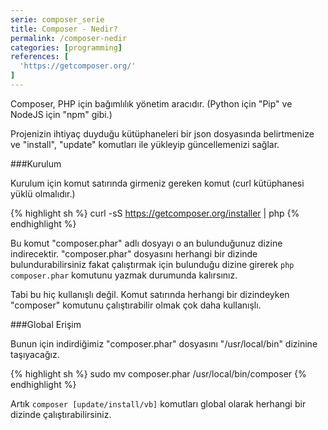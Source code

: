 ```yaml
---
serie: composer_serie
title: Composer - Nedir?
permalink: /composer-nedir
categories: [programming]
references: [
  'https://getcomposer.org/'
]
---
```


Composer, PHP için bağımlılık yönetim aracıdır. (Python için "Pip" ve NodeJS için "npm" gibi.)

Projenizin ihtiyaç duyduğu kütüphaneleri bir json dosyasında belirtmenize ve "install", "update" komutları ile yükleyip güncellemenizi sağlar.

###Kurulum

Kurulum için komut satırında girmeniz gereken komut (curl kütüphanesi yüklü olmalıdır.)

{% highlight sh %}
curl -sS https://getcomposer.org/installer | php
{% endhighlight %}

Bu komut "composer.phar" adlı dosyayı o an bulunduğunuz dizine indirecektir. "composer.phar" dosyasını herhangi bir dizinde bulundurabilirsiniz fakat çalıştırmak için bulunduğu dizine girerek `php composer.phar` komutunu yazmak durumunda kalırsınız.

Tabi bu hiç kullanışlı değil. Komut satırında herhangi bir dizindeyken "composer" komutunu çalıştırabilir olmak çok daha kullanışlı.

###Global Erişim

Bunun için indirdiğimiz "composer.phar" dosyasını "/usr/local/bin" dizinine taşıyacağız.

{% highlight sh %}
sudo mv composer.phar /usr/local/bin/composer
{% endhighlight %}

Artık `composer [update/install/vb]` komutları global olarak herhangi bir dizinde çalıştırabilirsiniz.

